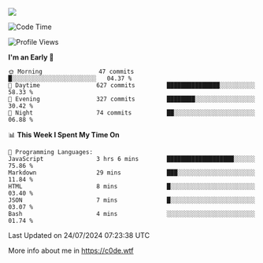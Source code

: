 <a href="https://wakatime.com"><img src="https://wakatime.com/share/@c0dezin/b7f18a7c-ab3a-40b8-8bc7-b1b7bf71f1d6.svg" /></a>

<!--START_SECTION:waka-->
![Code Time](http://img.shields.io/badge/Code%20Time-76%20hrs%2013%20mins-blue)

![Profile Views](http://img.shields.io/badge/Profile%20Views-0-blue)

**I'm an Early 🐤** 

```text
🌞 Morning                47 commits          █░░░░░░░░░░░░░░░░░░░░░░░░   04.37 % 
🌆 Daytime                627 commits         ███████████████░░░░░░░░░░   58.33 % 
🌃 Evening                327 commits         ████████░░░░░░░░░░░░░░░░░   30.42 % 
🌙 Night                  74 commits          ██░░░░░░░░░░░░░░░░░░░░░░░   06.88 % 
```


📊 **This Week I Spent My Time On** 

```text
💬 Programming Languages: 
JavaScript               3 hrs 6 mins        ███████████████████░░░░░░   75.86 % 
Markdown                 29 mins             ███░░░░░░░░░░░░░░░░░░░░░░   11.84 % 
HTML                     8 mins              █░░░░░░░░░░░░░░░░░░░░░░░░   03.40 % 
JSON                     7 mins              █░░░░░░░░░░░░░░░░░░░░░░░░   03.07 % 
Bash                     4 mins              ░░░░░░░░░░░░░░░░░░░░░░░░░   01.74 % 
```


 Last Updated on 24/07/2024 07:23:38 UTC
<!--END_SECTION:waka-->

More info about me in https://c0de.wtf
